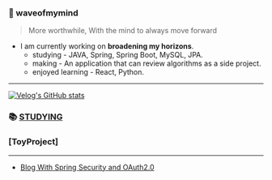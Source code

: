 ### 🌊 waveofmymind
> More worthwhile, With the mind to always move forward

- I am currently working on **broadening my horizons**.
  - studying - JAVA, Spring, Spring Boot, MySQL, JPA.
  - making - An application that can review algorithms as a side project.
  - enjoyed learning - React, Python.

---

[![Velog's GitHub stats](https://velog-readme-stats.vercel.app/api/list?name=waveofmymind)](https://velog.io/@waveofmymind)





<!---
🍃SPRING 🍃SPRING-BOOT ☕JAVA 🐍PYTHON 📊MYSQL 📊H2
![waveofmymind's GitHub stats](https://github-readme-stats.vercel.app/api?username=waveofmymind&show_icons=true&theme=dark)   

[![Solved.ac Profile](http://mazassumnida.wtf/api/generate_badge?boj=sjun0913)](https://solved.ac/sjun0913)
--->

### 📚 [STUDYING](https://github.com/waveofmymind/study.git)

### [ToyProject]
---
- [Blog With Spring Security and OAuth2.0](https://github.com/waveofmymind/blog)

